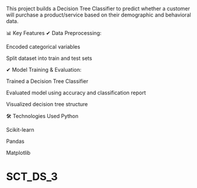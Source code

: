 This project builds a Decision Tree Classifier to predict whether a customer will purchase a product/service based on their demographic and behavioral data.

📊 Key Features
✔ Data Preprocessing:

Encoded categorical variables

Split dataset into train and test sets

✔ Model Training & Evaluation:

Trained a Decision Tree Classifier

Evaluated model using accuracy and classification report

Visualized decision tree structure

🛠 Technologies Used
Python

Scikit-learn

Pandas

Matplotlib

# SCT_DS_3